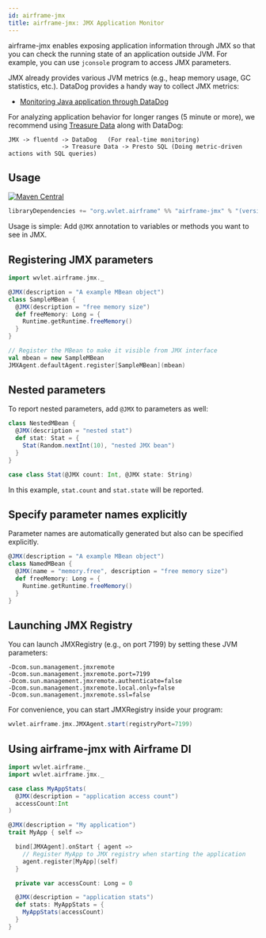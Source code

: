 ```yaml
---
id: airframe-jmx
title: airframe-jmx: JMX Application Monitor
---
```


airframe-jmx enables exposing application information through JMX so that you can check the running state of an application outside JVM. For example, you can
use `jconsole` program to access JMX parameters.

JMX already provides various JVM metrics (e.g., heap memory usage, GC statistics, etc.). DataDog provides a handy way to collect JMX metrics:

 * [Monitoring Java application through DataDog](http://docs.datadoghq.com/integrations/java/)

For analyzing application behavior for longer ranges (5 minute or more), we recommend using [Treasure Data](https://treasuredata.com) along with DataDog:
```
JMX -> fluentd -> DataDog   (For real-time monitoring)
               -> Treasure Data -> Presto SQL (Doing metric-driven actions with SQL queries)
```

## Usage

[![Maven Central](https://maven-badges.herokuapp.com/maven-central/org.wvlet.airframe/airframe-jmx_2.12/badge.svg)](https://maven-badges.herokuapp.com/maven-central/org.wvlet.airframe/airframe-jmx_2.12/)

```scala
libraryDependencies += "org.wvlet.airframe" %% "airframe-jmx" % "(version)"
```

Usage is simple: Add `@JMX` annotation to variables or methods you want to see in JMX.


## Registering JMX parameters
```scala
import wvlet.airframe.jmx._

@JMX(description = "A example MBean object")
class SampleMBean {
  @JMX(description = "free memory size")
  def freeMemory: Long = {
    Runtime.getRuntime.freeMemory()
  }
}

// Register the MBean to make it visible from JMX interface
val mbean = new SampleMBean
JMXAgent.defaultAgent.register[SampleMBean](mbean)
```

## Nested parameters

To report nested parameters, add `@JMX` to parameters as well:
```scala
class NestedMBean {
  @JMX(description = "nested stat")
  def stat: Stat = {
    Stat(Random.nextInt(10), "nested JMX bean")
  }
}

case class Stat(@JMX count: Int, @JMX state: String)
```
In this example, `stat.count` and `stat.state` will be reported.


## Specify parameter names explicitly

Parameter names are automatically generated but also can be specified explicitly.
```scala
@JMX(description = "A example MBean object")
class NamedMBean {
  @JMX(name = "memory.free", description = "free memory size")
  def freeMemory: Long = {
    Runtime.getRuntime.freeMemory()
  }
}
```

## Launching JMX Registry

You can launch JMXRegistry (e.g., on port 7199) by setting these JVM parameters:
```
-Dcom.sun.management.jmxremote
-Dcom.sun.management.jmxremote.port=7199
-Dcom.sun.management.jmxremote.authenticate=false
-Dcom.sun.management.jmxremote.local.only=false
-Dcom.sun.management.jmxremote.ssl=false
```

For convenience, you can start JMXRegistry inside your program:

```scala
wvlet.airframe.jmx.JMXAgent.start(registryPort=7199)
```

## Using airframe-jmx with Airframe DI

```scala
import wvlet.airframe._
import wvlet.airframe.jmx._

case class MyAppStats(
  @JMX(description = "application access count")
  accessCount:Int
)

@JMX(description = "My application")
trait MyApp { self =>

  bind[JMXAgent].onStart { agent =>
    // Register MyApp to JMX registry when starting the application
    agent.register[MyApp](self)
  }

  private var accessCount: Long = 0

  @JMX(description = "application stats")
  def stats: MyAppStats = {
    MyAppStats(accessCount)
  }
}

```
